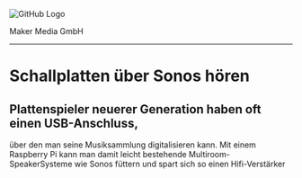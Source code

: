 ![GitHub Logo](http://www.heise.de/make/icons/make_logo.png)

Maker Media GmbH

***

# Schallplatten über Sonos hören

## Plattenspieler neuerer Generation haben oft einen USB-Anschluss,
über den man seine Musiksammlung digitalisieren kann. Mit einem
Raspberry Pi kann man damit leicht bestehende Multiroom-SpeakerSysteme wie Sonos füttern und spart sich so einen Hifi-Verstärker

